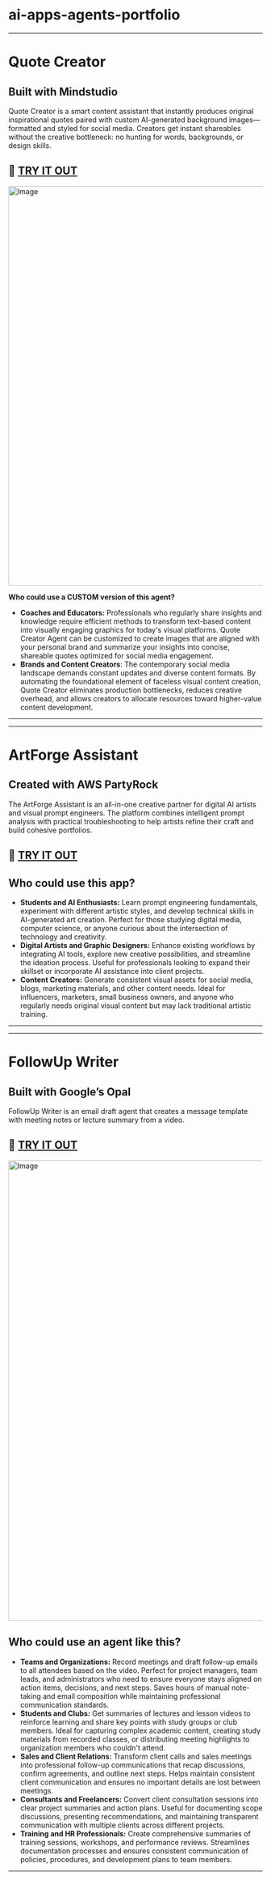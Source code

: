 # ai-apps-agents-portfolio
---

# Quote Creator 

## Built with Mindstudio

Quote Creator is a smart content assistant that instantly produces original inspirational quotes paired with custom AI-generated background images—formatted and styled for social media. Creators get instant shareables without the creative bottleneck: no hunting for words, backgrounds, or design skills.

## 🔗 [TRY IT OUT](https://app.mindstudio.ai/agents/quote-creator--edc0ca55)  
<img width="1303" height="790" alt="Image" src="https://github.com/user-attachments/assets/227ef36a-8b21-49ed-a1f3-3cbd0b3d104f" /> 


**Who could use a CUSTOM version of this agent?** 

* **Coaches and Educators:** Professionals who regularly share insights and knowledge require efficient methods to transform text-based content into visually engaging graphics for today's visual platforms. Quote Creator Agent can be customized to create images that are aligned with your personal brand and summarize your insights into concise, shareable quotes optimized for social media engagement.  
* **Brands and Content Creators**: The contemporary social media landscape demands constant updates and diverse content formats. By automating the foundational element of faceless visual content creation, Quote Creator eliminates production bottlenecks, reduces creative overhead, and allows creators to allocate resources toward higher-value content development. 

---
---

# ArtForge Assistant 

## Created with AWS PartyRock 

The ArtForge Assistant is an all-in-one creative partner for digital AI artists and visual prompt engineers. The platform combines intelligent prompt analysis with practical troubleshooting to help artists refine their craft and build cohesive portfolios. 

## 🔗 [TRY IT OUT](https://partyrock.aws/u/AutumnSarah/rv2ksgZI6/Artforge-Assistant)

## **Who could use this app?** 

* **Students and AI Enthusiasts:** Learn prompt engineering fundamentals, experiment with different artistic styles, and develop technical skills in AI-generated art creation. Perfect for those studying digital media, computer science, or anyone curious about the intersection of technology and creativity.  
* **Digital Artists and Graphic Designers:** Enhance existing workflows by integrating AI tools, explore new creative possibilities, and streamline the ideation process. Useful for professionals looking to expand their skillset or incorporate AI assistance into client projects.  
* **Content Creators:** Generate consistent visual assets for social media, blogs, marketing materials, and other content needs. Ideal for influencers, marketers, small business owners, and anyone who regularly needs original visual content but may lack traditional artistic training.

---
---

# FollowUp Writer 

## Built with Google’s Opal

FollowUp Writer is an email draft agent that creates a message template with meeting notes or lecture summary from a video.

## 🔗 [TRY IT OUT](https://opal.withgoogle.com/?flow=drive:/1_zZ2JQmcl-n4BWACZoXrg5FBHm_NkSQl&mode=app&shared=true)  
<img width="1918" height="911" alt="Image" src="https://github.com/user-attachments/assets/76708462-d81f-4a41-b1a9-2624439b7691" />

## Who could use an agent like this? 

* **Teams and Organizations:** Record meetings and draft follow-up emails to all attendees based on the video. Perfect for project managers, team leads, and administrators who need to ensure everyone stays aligned on action items, decisions, and next steps. Saves hours of manual note-taking and email composition while maintaining professional communication standards.  
* **Students and Clubs:** Get summaries of lectures and lesson videos to reinforce learning and share key points with study groups or club members. Ideal for capturing complex academic content, creating study materials from recorded classes, or distributing meeting highlights to organization members who couldn't attend.  
* **Sales and Client Relations:** Transform client calls and sales meetings into professional follow-up communications that recap discussions, confirm agreements, and outline next steps. Helps maintain consistent client communication and ensures no important details are lost between meetings.  
* **Consultants and Freelancers:** Convert client consultation sessions into clear project summaries and action plans. Useful for documenting scope discussions, presenting recommendations, and maintaining transparent communication with multiple clients across different projects.  
* **Training and HR Professionals:** Create comprehensive summaries of training sessions, workshops, and performance reviews. Streamlines documentation processes and ensures consistent communication of policies, procedures, and development plans to team members. 
---
